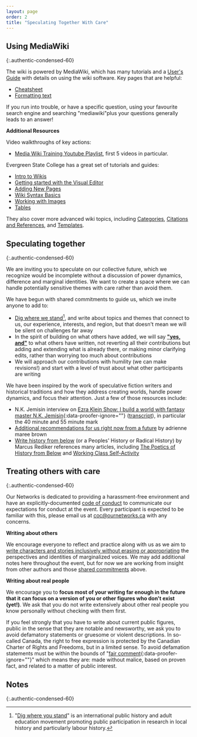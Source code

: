 ```yaml
---
layout: page
order: 2
title: "Speculating Together With Care"
---
```


## Using MediaWiki
{:.authentic-condensed-60}

The wiki is powered by MediaWiki, which has many tutorials and a [User's Guide](https://www.mediawiki.org/wiki/Special:MyLanguage/Help:Contents) with details on using the wiki software. Key pages that are helpful:

- [Cheatsheet](https://www.mediawiki.org/wiki/Cheatsheet)
- [Formatting text](https://www.mediawiki.org/wiki/Help:Formatting)

If you run into trouble, or have a specific question, using your favourite search engine and searching "mediawiki"plus your questions generally leads to an answer!

**Additional Resources**

Video walkthroughs of key actions:

- [Media Wiki Training Youtube Playlist](https://www.youtube.com/playlist?list=PL4exFJC-GCqYn33R4XPxLvLBaaN6AFHge), first 5 videos in particular.

Evergreen State College has a great set of tutorials and guides:

- [Intro to Wikis](https://helpwiki.evergreen.edu/wiki/index.php/Intro_to_Wikis)
- [Getting started with the Visual Editor](https://helpwiki.evergreen.edu/wiki/index.php/Visual_Editor_-_Mediawiki)
- [Adding New Pages](https://helpwiki.evergreen.edu/wiki/index.php/Adding_New_Pages_-_Mediawiki)
- [Wiki Syntax Basics](https://helpwiki.evergreen.edu/wiki/index.php/Editing_Basics_-_Mediawiki)
- [Working with Images](https://helpwiki.evergreen.edu/wiki/index.php/Images_-_Mediawiki)
- [Tables](https://helpwiki.evergreen.edu/wiki/index.php/Tables_-_Mediawiki)

They also cover more advanced wiki topics, including [Categories](https://helpwiki.evergreen.edu/wiki/index.php/Categories_-_Mediawiki), [Citations and References](https://helpwiki.evergreen.edu/wiki/index.php/References_-_Mediawiki), and [Templates](https://helpwiki.evergreen.edu/wiki/index.php/Templates_-_Mediawiki).

## Speculating together
{:.authentic-condensed-60}

We are inviting you to speculate on our collective future, which we recognize would be incomplete without a discussion of power dynamics, difference and marginal identities. We want to create a space where we can handle potentially sensitive themes with care rather than avoid them.

We have begun with shared commitments to guide us, which we invite anyone to add to:

- [Dig where we stand](https://en.wikipedia.org/wiki/Dig_Where_You_Stand_movement)[^1], and write about topics and themes that connect to us, our experience, interests, and region, but that doesn't mean we will be silent on challenges far away
- In the spirit of building on what others have added, we will say **["yes, and"](https://greenlightimprov.com/what-does-yes-and-in-improv-really-mean/)** to what others have written, not reverting all their contributions but adding and extending what is already there, or making minor clarifying edits, rather than worrying too much about contributions
- We will approach our contributions with humility (we can make revisions!) and start with a level of trust about what other participants are writing

We have been inspired by the work of speculative fiction writers and historical traditions and how they address creating worlds, handle power dynamics, and focus their attention. Just a few of those resources include:

- N.K. Jemisin interview on [Ezra Klein Show: I build a world with fantasy master N.K. Jemisin](https://art19.com/shows/the-ezra-klein-show/episodes/34703ccd-ae41-4d54-9197-344acd5699af){:data-proofer-ignore=""} ([transcript](https://www.slowbloom.com/blog/2019/02/nk-jemisin-building-a-world/)), in particular the 40 minute and 55 minute mark
- [Additional recommendations for us right now from a future](https://humansandnature.org/additional-recommendations-for-us-right-now-from-a-future/) by adrienne maree brown
- [Write history from below](https://www.marcusrediker.com/how-to-write-history-from-below-graduate/) (or a Peoples' History or Radical History) by Marcus Rediker references many articles, including [The Poetics of History from Below](https://www.historians.org/research-and-publications/perspectives-on-history/september-2010/the-poetics-of-history-from-below) and [Working Class Self-Activity](https://www.marxists.org/archive/rawick/1969/xx/self.html)

## Treating others with care
{:.authentic-condensed-60}

Our Networks is dedicated to providing a harassment-free environment and have an explicitly-documented [code of conduct](/code-of-conduct/) to communicate our expectations for conduct at the event. Every participant is expected to be familiar with this, please email us at [coc@ournetworks.ca](mailto:coc@ournetworks.ca) with any concerns.

**Writing about others**

We encourage everyone to reflect and practice along with us as we aim to [write characters and stories inclusively without erasing or appropriating](https://scriptanatomy.com/write-inclusively-without-appropriating/) the perspectives and identities of marginalized voices. We may add additional notes here throughout the event, but for now we are working from insight from other authors and those [shared commitments](#) above.

**Writing about real people**

We encourage you to **focus most of your writing far enough in the future that it can focus on a version of you or other figures who don't exist (yet!)**. We ask that you do not write extensively about other real people you know personally without checking with them first.

If you feel strongly that you have to write about current public figures, public in the sense that they are notable and newsworthy, we ask you to avoid defamatory statements or gruesome or violent descriptions. In so-called Canada, the right to free expression is protected by the Canadian Charter of Rights and Freedoms, but in a limited sense. To avoid defamation statements must be within the bounds of "[fair comment](https://www.cjfe.org/defamation_libel_and_slander_what_are_my_rights_to_free_expression){:data-proofer-ignore=""}" which means they are: made without malice, based on proven fact, and related to a matter of public interest.

## Notes
{:.authentic-condensed-60}

[^1]: "[Dig where you stand](https://en.wikipedia.org/wiki/Dig_Where_You_Stand_movement)" is an international public history and adult education movement promoting public participation in research in local history and particularly labour history.
